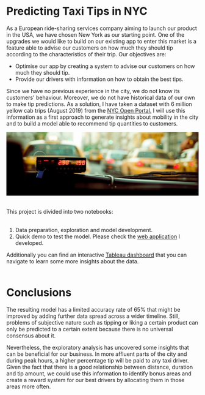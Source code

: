 # Predicting Taxi Tips in NYC

As a European ride-sharing services company aiming to launch our product in the USA, we have chosen New York as our starting point. One of the upgrades we would like to build on our existing app to enter this market is a feature able to advise our customers on how much they should tip according to the characteristics of their trip. Our objectives are:

* Optimise our app by creating a system to advise our customers on how much they should tip.
* Provide our drivers with information on how to obtain the best tips.

Since we have no previous experience in the city, we do not know its customers' behaviour. Moreover, we do not have historical data of our own to make tip predictions. As a solution, I have taken a dataset with 6 million yellow cab trips (August 2019) from the <a href="https://www1.nyc.gov/site/tlc/about/tlc-trip-record-data.page">NYC Open Portal.</a></li> I will use this information as a first approach to generate insights about mobility in the city and to build a model able to recommend tip quantities to customers.

![Taxi](./resources/taxi.jpg "Taxi")

<h2></h2>
This project is divided into two notebooks:
<br></br>
<ol>
  <li>Data preparation, exploration and model development.</li>
  <li>Quick demo to test the model. Please check the <a href="https://share.streamlit.io/mbescansa/predicting-taxi-tips-in-nyc/main/app_taxi_tip_predictor.py">web application</a> I developed.</li>
</ol> 
</body>
</html>
Additionally you can find an interactive <a href="https://public.tableau.com/app/profile/marta4014/viz/NYC-Taxitippingbehaviour/Dashboard1">Tableau dashboard</a> that you can navigate to learn some more insights about the data.
<br></br>

# Conclusions
The resulting model has a limited accuracy rate of 65% that might be improved by adding further data spread across a wider timeline. Still, problems of subjective nature such as tipping or liking a certain product can only be predicted to a certain extent because there is no universal consensus about it.

Nevertheless, the exploratory analysis has uncovered some insights that can be beneficial for our business. In more affluent parts of the city and during peak hours, a higher percentage tip will be paid to any taxi driver. Given the fact that there is a good relationship between distance, duration and tip amount, we could use this information to identify bonus areas and create a reward system for our best drivers by allocating them in those areas more often.
